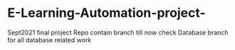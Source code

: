 # E-Learning-Automation-project-
Sept2021 final project
Repo contain  branch till now
check Database branch for all database related work
